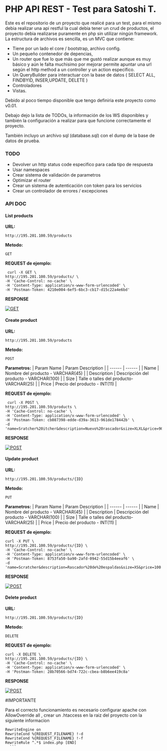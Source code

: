 # PHP API REST - Test para Satoshi T.

Este es el repositorio de un proyecto que realicé para un test,  para el mismo debia realizar una api restful la cual debia tener un crud de productos, el proyecto debia realizarse puramente en php sin utilizar ningún framework.
La estructura de archivos es sencilla, es un MVC que contiene:

- Tiene por un lado el core / bootstrap, archivo config. 
- Un pequeño contenedor de depencias, 
- Un router que fue lo que más que me gustó realizar aunque es muy básico y aún le falta muchisimo por mejorar permite apuntar una url según el http method a un controller y un action especifico. 
- Un QueryBuilder para interactuar con la base de datos ( SELECT ALL, FINDBYID, INSER,UPDATE, DELETE )
- Controladores
- Vistas.

Debido al poco tiempo disponible que tengo definiria este proyecto como v0.01. 

Debajo dejo la lista de TODOs, la información de los WS disponibles y también la configuración a realizar para que funcione correctamente el proyecto.

También incluyo un archivo sql (database.sql) con el dump de la base de datos de prueba.


### TODO

 - Devolver un http status code especifico para cada tipo de respuesta
 - Usar namespaces
 - Crear sistema de validación de parametros
 - Optimizar el router 
 - Crear un sistema de autenticación con token para los servicios
 - Crear un controlador de errores / excepciones


### API DOC

#### List products
**URL:**

    http://195.201.100.59/products

**Metodo:**

  `GET`

**REQUEST de ejemplo:**

  ```
   curl -X GET \
  http://195.201.100.59/products/ \
  -H 'Cache-Control: no-cache' \
  -H 'Content-Type: application/x-www-form-urlencoded' \
  -H 'Postman-Token: 4210e004-6ef5-6bc3-cb17-d15c22a4e6bd'
  ```
  **RESPONSE**

  [![GET](https://i.imgur.com/8pTzRsd.png)](https://i.imgur.com/8pTzRsd.png)
  
  
#### Create product
**URL:**

    http://195.201.100.59/products

**Metodo:**

  `POST`

**Parametros:**
| Param Name | Param Description |
| ------ | ------ |
| Name | Nombre del producto - VARCHAR(45) |
| Description | Descripción del producto -  VARCHAR(100) |
| Size | Talle o talles del producto- VARCHAR(25) |
| Price | Precio del producto - INT(11) |

**REQUEST de ejemplo:**

  ```
   curl -X POST \
  http://195.201.100.59/products \
  -H 'Cache-Control: no-cache' \
  -H 'Content-Type: application/x-www-form-urlencoded' \
  -H 'Postman-Token: cb087398-edde-d39a-3613-961de178442b' \
  -d 'name=Sratcher%20itcher&description=Nuevo%20rascador&size=XLXL&price=900'
  ```
  **RESPONSE**

  [![POST](https://i.imgur.com/jlM1Wfa.png)](https://i.imgur.com/jlM1Wfa.png)
  
  
#### Update product
**URL:**

    http://195.201.100.59/products/{ID}

**Metodo:**

  `PUT`

**Parametros:**
| Param Name | Param Description |
| ------ | ------ |
| Name | Nombre del producto - VARCHAR(45) |
| Description | Descripción del producto -  VARCHAR(100) |
| Size | Talle o talles del producto- VARCHAR(25) |
| Price | Precio del producto - INT(11) |

**REQUEST de ejemplo:**

  ```
  curl -X PUT \
  http://195.201.100.59/products/{ID} \
  -H 'Cache-Control: no-cache' \
  -H 'Content-Type: application/x-www-form-urlencoded' \
  -H 'Postman-Token: 8753fa50-ba90-2afd-0942-55d15b4eeaf6' \
  -d 'name=Scratcher&description=Rascador%20de%20espaldas&size=XS&price=100'
  ```
  **RESPONSE**

  [![POST](https://i.imgur.com/5sTMkVt.png)](https://i.imgur.com/5sTMkVt.png)
  
  
#### Delete product
**URL:**

    http://195.201.100.59/products/{ID}

**Metodo:**

  `DELETE`

**REQUEST de ejemplo:**

  ```
  curl -X DELETE \
  http://195.201.100.59/products/{ID} \
  -H 'Cache-Control: no-cache' \
  -H 'Content-Type: application/x-www-form-urlencoded' \
  -H 'Postman-Token: 28b70566-bd74-722c-cbea-b8b6ee419c8a'
  ```
  **RESPONSE**

  [![POST](https://i.imgur.com/mqmkGpA.png)](https://i.imgur.com/mqmkGpA.png)


#IMPORTANTE

Para el correcto funcionamiento es necesario configurar apache con AllowOverride all , crear un .htaccess en la raiz del proyecto con la siguiente informacion
  ```
  RewriteEngine on
  RewriteCond %{REQUEST_FILENAME} !-d
  RewriteCond %{REQUEST_FILENAME} !-f
  RewriteRule ^.*$ index.php [END]
    ```
